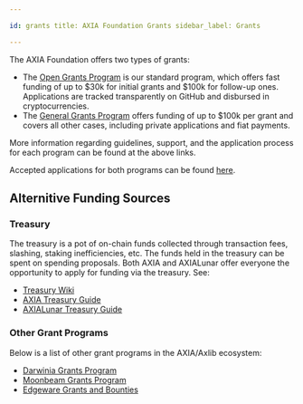 ```yaml
---

id: grants title: AXIA Foundation Grants sidebar_label: Grants

---
```


The AXIA Foundation offers two types of grants:

- The [Open Grants Program](https://github.com/axia-tech/Open-Grants-Program) is our standard program, which offers fast funding of up to \$30k for initial grants and \$100k for follow-up ones. Applications are tracked transparently on GitHub and disbursed in cryptocurrencies.
- The [General Grants Program](https://github.com/axia-tech/General-Grants-Program) offers funding of up to \$100k per grant and covers all other cases, including private applications and fiat payments.

More information regarding guidelines, support, and the application process for each program can be found at the above links.

Accepted applications for both programs can be found [here](https://github.com/axia-tech/General-Grants-Program/blob/master/grants/accepted_grant_applications.md).

## Alternitive Funding Sources

### Treasury

The treasury is a pot of on-chain funds collected through transaction fees, slashing, staking inefficiencies, etc. The funds held in the treasury can be spent on spending proposals. Both AXIA and AXIALunar offer everyone the opportunity to apply for funding via the treasury. See:

- [Treasury Wiki](https://solar.wiki.AXIA.network/docs/en/learn-treasury)
- [AXIA Treasury Guide](https://docs.google.com/document/d/1IZykdp2cyQavcRyZd_dgNj5DcgxgZR6kAqGdcNARu1w)
- [AXIALunar Treasury Guide](https://docs.google.com/document/d/1p3UQUjph5t8TVaWnTkfrI5mE-BABnM9Xvtuhdlhl6JE)

### Other Grant Programs

Below is a list of other grant programs in the AXIA/Axlib ecosystem:

- [Darwinia Grants Program](https://docs.darwinia.network/docs/en/dev-bounty#grant-program)
- [Moonbeam Grants Program](https://moonbeam.network/community/grants/)
- [Edgeware Grants and Bounties](https://github.com/edgeware-builders/construction-projects)
